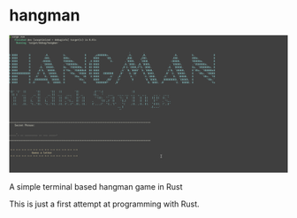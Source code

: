 # hangman
![terminal screenshot](./hangman_screenshot.png)

A simple terminal based hangman game in Rust

This is just a first attempt at programming with Rust.
